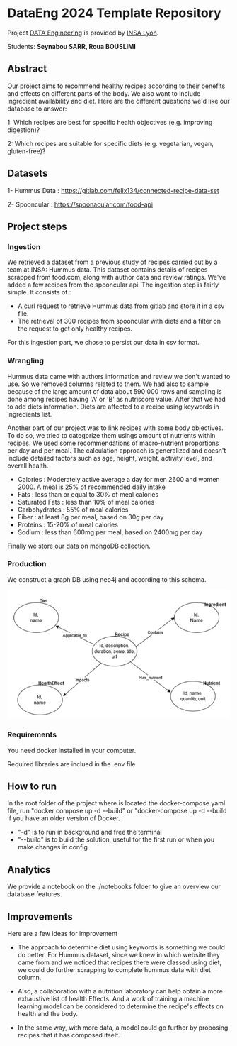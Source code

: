 # DataEng 2024 Template Repository

Project [DATA Engineering](https://www.riccardotommasini.com/courses/dataeng-insa-ot/) is provided by [INSA Lyon](https://www.insa-lyon.fr/).

Students: **Seynabou SARR, Roua BOUSLIMI**

## Abstract

Our project aims to recommend healthy recipes according to their benefits and effects on different parts of the body. We also want to include ingredient availability and diet. Here are the different questions we'd like our database to answer:

1: Which recipes are best for specific health objectives (e.g. improving digestion)?

2: Which recipes are suitable for specific diets (e.g. vegetarian, vegan, gluten-free)?


## Datasets
1-	Hummus Data : https://gitlab.com/felix134/connected-recipe-data-set 

2-	Spooncular : https://spoonacular.com/food-api

## Project steps
### Ingestion

We retrieved a dataset from a previous study of recipes carried out by a team at INSA: Hummus data. This dataset contains details of recipes scrapped from food.com, along with author data and review ratings. We've added a few recipes from the spooncular api. The ingestion step is fairly simple. It consists of : 
- A curl request to retrieve Hummus data from gitlab and store it in a csv file.
- The retrieval of 300 recipes from spooncular with diets and a filter on the request to get only healthy recipes.

For this ingestion part, we chose to persist our data in csv format.

### Wrangling
Hummus data came with authors information and review we don't wanted to use. So we removed columns related to them. We had also to sample because of the large amount of data about 590 000 rows and sampling is done among recipes having 'A' or 'B' as nutriscore value. After that we had to add diets information. Diets are affected to a recipe using keywords in ingredients list.

Another part of our project was to link recipes with some body objectives. To do so, we tried to categorize them usings amount of nutrients within recipes. We used some recommendations of macro-nutrient proportions per day and per meal. The calculation approach is generalized and doesn't include detailed factors such as age, height, weight, activity level, and overall health.
- Calories : Moderately active average a day for men 2600 and women 2000. A meal is 25% of recommended daily intake
- Fats : less than or equal to 30% of meal calories
- Saturated Fats : less than 10% of meal calories
- Carbohydrates : 55% of meal calories
- Fiber : at least 8g per meal, based on 30g per day
- Proteins : 15-20% of meal calories
- Sodium : less than 600mg per meal, based on 2400mg per day

Finally we store our data on mongoDB collection.

### Production
We construct a graph DB using neo4j and according to this schema.

![Graph_Schema](./images/graph_schema.png)

### Requirements
You need docker installed in your computer.

Required libraries are inclued in the .env file

## How to run
In the root folder of the project where is located the docker-compose.yaml file, run "docker compose up -d --build" or "docker-compose up -d --build if you have an older version of Docker.
- "-d" is to run in background and free the terminal
- "--build" is to build the solution, useful for the first run or when you make changes in config

## Analytics
We provide a notebook on the ./notebooks folder to give an overview our database features.

## Improvements

Here are a few ideas for improvement

- The approach to determine diet using keywords is something we could do better. For Hummus dataset, since we knew in which website they came from and we noticed that recipes there were classed using diet, we could do further scrapping to complete hummus data with diet column.

- Also, a collaboration with a nutrition laboratory can help obtain a more exhaustive list of health Effects. And a work of training a machine learning model can be considered to determine the recipe's effects on health and the body.

- In the same way, with more data, a model could go further by proposing recipes that it has composed itself.
